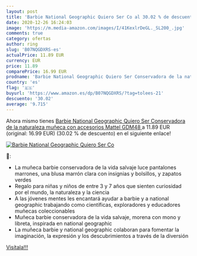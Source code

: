 ```yaml
---
layout: post
title: 'Barbie National Geographic Quiero Ser Co al 30.02 % de descuento'
date: 2020-12-26 16:24:03
image: 'https://m.media-amazon.com/images/I/41KexlrDeGL._SL200_.jpg'
comments: true
category: ofertas
author: ring
slug: 'B07NQGDXRS-es'
actualPrice: 11.89 EUR
currency: EUR
price: 11.89
comparePrice: 16.99 EUR
prodname: 'Barbie National Geographic Quiero Ser Conservadora de la naturaleza  muñeca con accesorios  Mattel GDM48 '
country: 'es'
flag: '🇪🇸'
buyurl: 'https://www.amazon.es/dp/B07NQGDXRS/?tag=tolees-21'
descuento: '30.02'
average: '9.715'
---
```


Ahora mismo tienes [Barbie National Geographic Quiero Ser Conservadora de la naturaleza  muñeca con accesorios  Mattel GDM48 ](https://www.amazon.es/dp/B07NQGDXRS/?tag=tolees-21) a 11.89 EUR (original: 16.99 EUR) (30.02 %  de descuento) en el siguiente enlace!

[![Barbie National Geographic Quiero Ser Co](https://m.media-amazon.com/images/I/41KexlrDeGL._SL200_.jpg)](https://www.amazon.es/dp/B07NQGDXRS/?tag=tolees-21)

🔎:

- La muñeca barbie conservadora de la vida salvaje luce pantalones marrones, una blusa marrón clara con insignias y bolsillos, y zapatos verdes
- Regalo para niñas y niños de entre 3 y 7 años que sienten curiosidad por el mundo, la naturaleza y la ciencia
- A las jóvenes mentes les encantará ayudar a barbie y a national geographic trabajando como científicas, exploradores y educadores muñecas coleccionables
- Muñeca barbie conservadora de la vida salvaje, morena con mono y libreta, inspirada en national geographic
- La muñeca barbie y national geographic colaboran para fomentar la imaginación, la expresión y los descubrimientos a través de la diversión

[Visítala!!!](https://www.amazon.es/dp/B07NQGDXRS/?tag=tolees-21)
